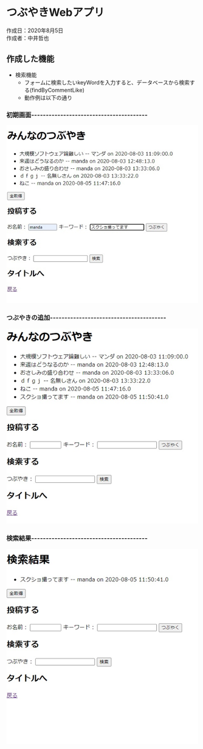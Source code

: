 # つぶやきWebアプリ
作成日：2020年8月5日  
作成者：中井哲也  

## 作成した機能
- 検索機能
  - フォームに検索したいkeyWordを入力すると、データベースから検索する(findByCommentLike)
  - 動作例は以下の通り
  
### 初期画面----------------------------------------

<img src="./readme_pic/つぶやき1.jpg">

### つぶやきの追加----------------------------------------

<img src="./readme_pic/つぶやき2.jpg">

### 検索結果----------------------------------------

<img src="./readme_pic/つぶやき3.jpg">


